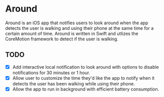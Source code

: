 # Around

Around is an iOS app that notifies users to look around when the app detects the user is walking and using their phone at the same time for a certain amount of time. Around is written in Swift and utlizes the CoreMotion framework to detect if the user is walking.

## TODO

- [x] Add interactive local notification to look around with options to disable notifications for 30 minutes or 1 hour. 
- [x] Allow user to customize the time they'd like the app to notify when it detects the user has been walking while using their phone.
- [x] Allow the app to run in background with efficient battery consumption.
